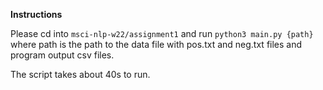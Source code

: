 **Instructions**

Please cd into `msci-nlp-w22/assignment1` and run `python3 main.py {path}` where path is the path to the data file with pos.txt and neg.txt files
and program output csv files.

The script takes about 40s to run.
